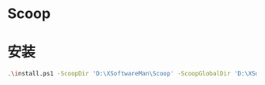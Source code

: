 # Scoop

# 安装
```bash
.\install.ps1 -ScoopDir 'D:\XSoftwareMan\Scoop' -ScoopGlobalDir 'D:\XSoftwareMan\GScoopApps' -NoProxy
```
